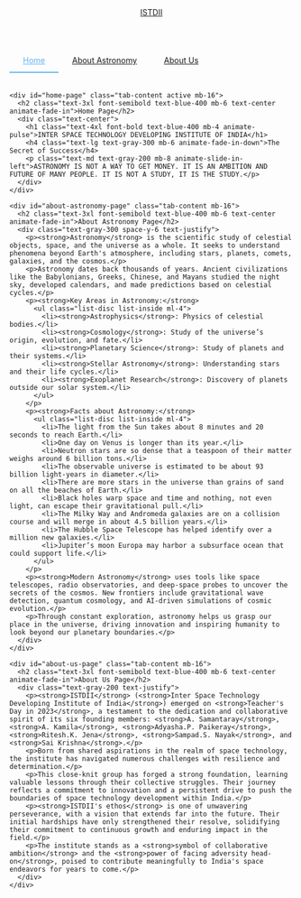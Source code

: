 
<!DOCTYPE html>
<html lang="en">
<head>
  <meta charset="UTF-8" />
  <meta name="viewport" content="width=device-width, initial-scale=1.0" />
  <title>Inter Space Technology Developing Institute of India</title>
  <link href="https://fonts.googleapis.com/css2?family=Inter:wght@400;600;700&display=swap" rel="stylesheet" />
  <script src="https://cdn.tailwindcss.com"></script>
  <style>
    .tab-navigation {
      display: flex;
      border-bottom: 1px solid rgba(255, 255, 255, 0.1);
      margin-bottom: 2rem;
    }
    .tab-link {
      padding: 0.75rem 1.5rem;
      cursor: pointer;
      transition: color 0.3s ease;
    }
    .tab-link.active {
      color: #63b3ed;
      border-bottom: 2px solid #63b3ed;
    }
    .tab-content {
      display: none;
      animation: fade-in 0.5s ease-in-out;
    }
    .tab-content.active {
      display: block;
    }
    @keyframes fade-in {
      from { opacity: 0; transform: translateY(-10px); }
      to { opacity: 1; transform: translateY(0); }
    }
  </style>
</head>
<body class="bg-black text-white font-inter">
  <header class="bg-gray-900 bg-opacity-90 sticky top-0 z-10 shadow-md">
    <div class="container mx-auto px-4 py-3 flex justify-between items-center">
      <a href="#" class="flex items-center text-xl font-semibold text-blue-400 hover:text-blue-300 transition duration-300">
        <span class="mr-2">ISTDII</span>
      </a>
    </div>
  </header>

  <main class="container mx-auto px-4 py-8">
    <nav class="tab-navigation">
      <a href="#" data-tab="home-page" class="tab-link active">Home</a>
      <a href="#" data-tab="about-astronomy-page" class="tab-link">About Astronomy</a>
      <a href="#" data-tab="about-us-page" class="tab-link">About Us</a>
    </nav>

    <div id="home-page" class="tab-content active mb-16">
      <h2 class="text-3xl font-semibold text-blue-400 mb-6 text-center animate-fade-in">Home Page</h2>
      <div class="text-center">
        <h1 class="text-4xl font-bold text-blue-400 mb-4 animate-pulse">INTER SPACE TECHNOLOGY DEVELOPING INSTITUTE OF INDIA</h1>
        <h4 class="text-lg text-gray-300 mb-6 animate-fade-in-down">The Secret of Success</h4>
        <p class="text-md text-gray-200 mb-8 animate-slide-in-left">ASTRONOMY IS NOT A WAY TO GET MONEY. IT IS AN AMBITION AND FUTURE OF MANY PEOPLE. IT IS NOT A STUDY, IT IS THE STUDY.</p>
      </div>
    </div>

    <div id="about-astronomy-page" class="tab-content mb-16">
      <h2 class="text-3xl font-semibold text-blue-400 mb-6 text-center animate-fade-in">About Astronomy Page</h2>
      <div class="text-gray-300 space-y-6 text-justify">
        <p><strong>Astronomy</strong> is the scientific study of celestial objects, space, and the universe as a whole. It seeks to understand phenomena beyond Earth's atmosphere, including stars, planets, comets, galaxies, and the cosmos.</p>
        <p>Astronomy dates back thousands of years. Ancient civilizations like the Babylonians, Greeks, Chinese, and Mayans studied the night sky, developed calendars, and made predictions based on celestial cycles.</p>
        <p><strong>Key Areas in Astronomy:</strong>
          <ul class="list-disc list-inside ml-4">
            <li><strong>Astrophysics</strong>: Physics of celestial bodies.</li>
            <li><strong>Cosmology</strong>: Study of the universe’s origin, evolution, and fate.</li>
            <li><strong>Planetary Science</strong>: Study of planets and their systems.</li>
            <li><strong>Stellar Astronomy</strong>: Understanding stars and their life cycles.</li>
            <li><strong>Exoplanet Research</strong>: Discovery of planets outside our solar system.</li>
          </ul>
        </p>
        <p><strong>Facts about Astronomy:</strong>
          <ul class="list-disc list-inside ml-4">
            <li>The light from the Sun takes about 8 minutes and 20 seconds to reach Earth.</li>
            <li>One day on Venus is longer than its year.</li>
            <li>Neutron stars are so dense that a teaspoon of their matter weighs around 6 billion tons.</li>
            <li>The observable universe is estimated to be about 93 billion light-years in diameter.</li>
            <li>There are more stars in the universe than grains of sand on all the beaches of Earth.</li>
            <li>Black holes warp space and time and nothing, not even light, can escape their gravitational pull.</li>
            <li>The Milky Way and Andromeda galaxies are on a collision course and will merge in about 4.5 billion years.</li>
            <li>The Hubble Space Telescope has helped identify over a million new galaxies.</li>
            <li>Jupiter’s moon Europa may harbor a subsurface ocean that could support life.</li>
          </ul>
        </p>
        <p><strong>Modern Astronomy</strong> uses tools like space telescopes, radio observatories, and deep-space probes to uncover the secrets of the cosmos. New frontiers include gravitational wave detection, quantum cosmology, and AI-driven simulations of cosmic evolution.</p>
        <p>Through constant exploration, astronomy helps us grasp our place in the universe, driving innovation and inspiring humanity to look beyond our planetary boundaries.</p>
      </div>
    </div>

    <div id="about-us-page" class="tab-content mb-16">
      <h2 class="text-3xl font-semibold text-blue-400 mb-6 text-center animate-fade-in">About Us Page</h2>
      <div class="text-gray-200 text-justify">
        <p><strong>ISTDII</strong> (<strong>Inter Space Technology Developing Institute of India</strong>) emerged on <strong>Teacher's Day in 2023</strong>, a testament to the dedication and collaborative spirit of its six founding members: <strong>A. Samantaray</strong>, <strong>A. Kamila</strong>, <strong>Adyasha.P. Paikeray</strong>, <strong>Ritesh.K. Jena</strong>, <strong>Sampad.S. Nayak</strong>, and <strong>Sai Krishna</strong>.</p>
        <p>Born from shared aspirations in the realm of space technology, the institute has navigated numerous challenges with resilience and determination.</p>
        <p>This close-knit group has forged a strong foundation, learning valuable lessons through their collective struggles. Their journey reflects a commitment to innovation and a persistent drive to push the boundaries of space technology development within India.</p>
        <p><strong>ISTDII's ethos</strong> is one of unwavering perseverance, with a vision that extends far into the future. Their initial hardships have only strengthened their resolve, solidifying their commitment to continuous growth and enduring impact in the field.</p>
        <p>The institute stands as a <strong>symbol of collaborative ambition</strong> and the <strong>power of facing adversity head-on</strong>, poised to contribute meaningfully to India's space endeavors for years to come.</p>
      </div>
    </div>
  </main>

  <script>
    document.querySelectorAll('.tab-link').forEach(link => {
      link.addEventListener('click', function (e) {
        e.preventDefault();

        document.querySelectorAll('.tab-link').forEach(tab => tab.classList.remove('active'));
        document.querySelectorAll('.tab-content').forEach(content => content.classList.remove('active'));

        this.classList.add('active');
        const target = this.getAttribute('data-tab');
        document.getElementById(target).classList.add('active');
      });
    });
  </script>
</body>
</html>
